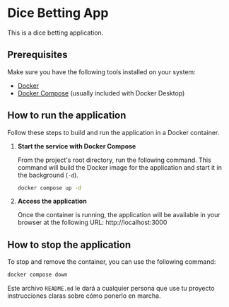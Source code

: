 # Dice Betting App

This is a dice betting application.

## Prerequisites

Make sure you have the following tools installed on your system:

- [Docker](https://www.docker.com/get-started)
- [Docker Compose](https://docs.docker.com/compose/install/) (usually included with Docker Desktop)

## How to run the application

Follow these steps to build and run the application in a Docker container.

1. **Start the service with Docker Compose**

   From the project's root directory, run the following command. This command will build the Docker image for the application and start it in the background (`-d`).

   ```bash
   docker compose up -d
   ```

2. **Access the application**

   Once the container is running, the application will be available in your browser at the following URL: http://localhost:3000

## How to stop the application

To stop and remove the container, you can use the following command:

```bash
docker compose down
```

Este archivo `README.md` le dará a cualquier persona que use tu proyecto instrucciones claras sobre cómo ponerlo en marcha.

<!--
[PROMPT_SUGGESTION]¿Podríamos agregar una base de datos como PostgreSQL al docker-compose.yml?[/PROMPT_SUGGESTION]
[PROMPT_SUGGESTION]Explícame qué hace el archivo Dockerfile y si se puede mejorar.[/PROMPT_SUGGESTION]
